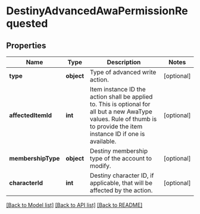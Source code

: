 # DestinyAdvancedAwaPermissionRequested

## Properties
Name | Type | Description | Notes
------------ | ------------- | ------------- | -------------
**type** | **object** | Type of advanced write action. | [optional] 
**affectedItemId** | **int** | Item instance ID the action shall be applied to. This is optional for all but a new AwaType values. Rule of thumb is to provide the item instance ID if one is available. | [optional] 
**membershipType** | **object** | Destiny membership type of the account to modify. | [optional] 
**characterId** | **int** | Destiny character ID, if applicable, that will be affected by the action. | [optional] 

[[Back to Model list]](../README.md#documentation-for-models) [[Back to API list]](../README.md#documentation-for-api-endpoints) [[Back to README]](../README.md)


